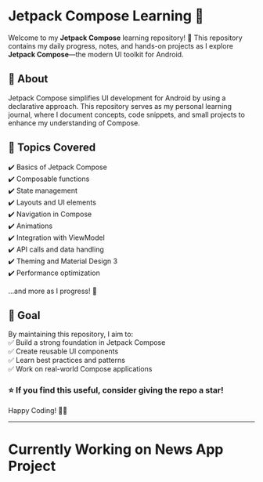 

# Jetpack Compose Learning 🚀

Welcome to my **Jetpack Compose** learning repository! 🎉 This repository contains my daily progress, notes, and hands-on projects as I explore **Jetpack Compose**—the modern UI toolkit for Android.

## 📌 About  
Jetpack Compose simplifies UI development for Android by using a declarative approach. This repository serves as my personal learning journal, where I document concepts, code snippets, and small projects to enhance my understanding of Compose.



## 📖 Topics Covered  
✔️ Basics of Jetpack Compose  
✔️ Composable functions  
✔️ State management  
✔️ Layouts and UI elements  
✔️ Navigation in Compose  
✔️ Animations  
✔️ Integration with ViewModel  
✔️ API calls and data handling  
✔️ Theming and Material Design 3  
✔️ Performance optimization  

…and more as I progress! 🚀  

## 🎯 Goal  
By maintaining this repository, I aim to:  
✅ Build a strong foundation in Jetpack Compose  
✅ Create reusable UI components  
✅ Learn best practices and patterns  
✅ Work on real-world Compose applications  

### ⭐ If you find this useful, consider giving the repo a **star**!  

Happy Coding! 🚀🔥  

---
# Currently Working on News App Project 